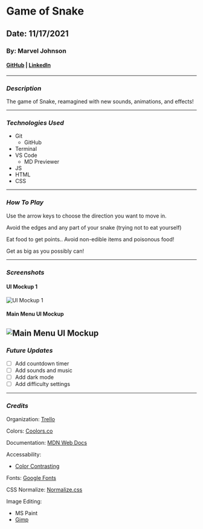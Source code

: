 # Game of Snake

## Date: 11/17/2021

### By: Marvel Johnson

#### [GitHub](https://github.com/Menthus123/) | [LinkedIn](https://www.linkedin.com/in/marvel-johnson-81b469119/)

---

### **_Description_**

The game of Snake, reamagined with new sounds, animations, and effects!

---

### **_Technologies Used_**

- Git
  - GitHub
- Terminal
- VS Code
  - MD Previewer
- JS
- HTML
- CSS

---

### **_How To Play_**

Use the arrow keys to choose the direction you want to move in.

Avoid the edges and any part of your snake (trying not to eat yourself)

Eat food to get points.. Avoid non-edible items and poisonous food!

Get as big as you possibly can!

---

### **_Screenshots_**

#### UI Mockup 1

![UI Mockup 1](https://github.com/Menthus123/game_of_snake/blob/main/images/game_of_snake_ui_mockup_1.jpg?raw=true)

#### Main Menu UI Mockup

## ![Main Menu UI Mockup](https://github.com/Menthus123/game_of_snake/blob/main/images/main-menu_ui_mockup.png?raw=true)

### **_Future Updates_**

- [ ] Add countdown timer
- [ ] Add sounds and music
- [ ] Add dark mode
- [ ] Add difficulty settings

---

### **_Credits_**

Organization: [Trello](https://trello.com/b/fNyosNRS/snake-game-project)

Colors: [Coolors.co](https://coolors.co/)

Documentation: [MDN Web Docs](https://developer.mozilla.org/en-US/)

Accessability:

- [Color Contrasting](https://webaim.org/resources/contrastchecker/)

Fonts: [Google Fonts](https://fonts.google.com/)

CSS Normalize: [Normalize.css](https://necolas.github.io/normalize.css/)

Image Editing:

- MS Paint
- [Gimp](https://www.gimp.org/downloads/)
